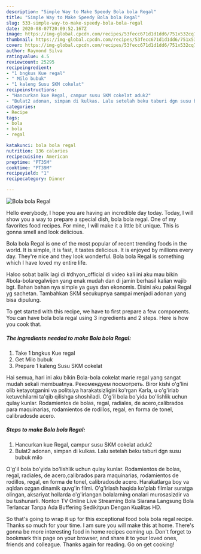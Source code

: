 ```yaml
---
description: "Simple Way to Make Speedy Bola bola Regal"
title: "Simple Way to Make Speedy Bola bola Regal"
slug: 533-simple-way-to-make-speedy-bola-bola-regal
date: 2020-08-07T20:09:52.167Z
image: https://img-global.cpcdn.com/recipes/53fecc671d1d1dd6/751x532cq70/bola-bola-regal-foto-resep-utama.jpg
thumbnail: https://img-global.cpcdn.com/recipes/53fecc671d1d1dd6/751x532cq70/bola-bola-regal-foto-resep-utama.jpg
cover: https://img-global.cpcdn.com/recipes/53fecc671d1d1dd6/751x532cq70/bola-bola-regal-foto-resep-utama.jpg
author: Raymond Silva
ratingvalue: 4.5
reviewcount: 25295
recipeingredient:
- "1 bngkus Kue regal"
- " Milo bubuk"
- "1 kaleng Susu SKM cokelat"
recipeinstructions:
- "Hancurkan kue Regal, campur susu SKM cokelat aduk2"
- "Bulat2 adonan, simpan di kulkas. Lalu setelah beku taburi dgn susu bubuk milo"
categories:
- Recipe
tags:
- bola
- bola
- regal

katakunci: bola bola regal 
nutrition: 136 calories
recipecuisine: American
preptime: "PT35M"
cooktime: "PT39M"
recipeyield: "1"
recipecategory: Dinner

---
```



![Bola bola Regal](https://img-global.cpcdn.com/recipes/53fecc671d1d1dd6/751x532cq70/bola-bola-regal-foto-resep-utama.jpg)

Hello everybody, I hope you are having an incredible day today. Today, I will show you a way to prepare a special dish, bola bola regal. One of my favorites food recipes. For mine, I will make it a little bit unique. This is gonna smell and look delicious.

Bola bola Regal is one of the most popular of recent trending foods in the world. It is simple, it is fast, it tastes delicious. It is enjoyed by millions every day. They're nice and they look wonderful. Bola bola Regal is something which I have loved my entire life.

Haloo sobat balik lagi di #dhyon_official di video kali ini aku mau bikin #bola-bolaregalwijen yang enak mudah dan di jamin berhasil kalian wajib bgt. Bahan bahan nya simple ya guys dan ekonomis. Disini aku pakai Regal yg sachetan. Tambahkan SKM secukupnya sampai menjadi adonan yang bisa dipulung.


To get started with this recipe, we have to first prepare a few components. You can have bola bola regal using 3 ingredients and 2 steps. Here is how you cook that.

<!--inarticleads1-->

##### The ingredients needed to make Bola bola Regal:

1. Take 1 bngkus Kue regal
1. Get  Milo bubuk
1. Prepare 1 kaleng Susu SKM cokelat


Hai semua, hari ini aku bikin Bola-bola cokelat marie regal yang sangat mudah sekali membuatnya. Рекомендуем посмотреть. Biror kishi o&#39;g&#39;lini olib ketayotganini va politsiya harakatsizligini ko&#39;rgan Karla, u o&#39;g&#39;irlab ketuvchilarni ta&#39;qib qilishga shoshiladi. O&#39;g&#39;il bola bo&#39;yida bo&#39;lishlik uchun qulay kunlar. Rodamientos de bolas, regal, radiales, de acero,calibrados para maquinarias, rodamientos de rodillos, regal, en forma de tonel, calibradosde acero. 

<!--inarticleads2-->

##### Steps to make Bola bola Regal:

1. Hancurkan kue Regal, campur susu SKM cokelat aduk2
1. Bulat2 adonan, simpan di kulkas. Lalu setelah beku taburi dgn susu bubuk milo


O&#39;g&#39;il bola bo&#39;yida bo&#39;lishlik uchun qulay kunlar. Rodamientos de bolas, regal, radiales, de acero,calibrados para maquinarias, rodamientos de rodillos, regal, en forma de tonel, calibradosde acero. Harakatlarga boy va aqldan ozgan dinamik quvg&#39;in filmi. O&#39;g&#39;irlash haqida ko&#39;plab filmlar suratga olingan, aksariyat hollarda o&#39;g&#39;irlangan bolalarning onalari murosasizdir va bu tushunarli. Nonton TV Online Live Streaming Bola Siarana Langsung Bola Terlancar Tanpa Ada Buffering Sedikitpun Dengan Kualitas HD. 

So that's going to wrap it up for this exceptional food bola bola regal recipe. Thanks so much for your time. I am sure you will make this at home. There's gonna be more interesting food in home recipes coming up. Don't forget to bookmark this page on your browser, and share it to your loved ones, friends and colleague. Thanks again for reading. Go on get cooking!

